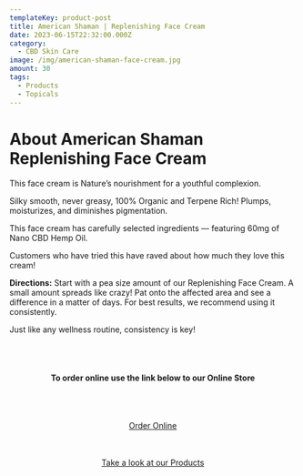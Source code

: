 ```yaml
---
templateKey: product-post
title: American Shaman | Replenishing Face Cream
date: 2023-06-15T22:32:00.000Z
category:
  - CBD Skin Care
image: /img/american-shaman-face-cream.jpg
amount: 30
tags:
  - Products
  - Topicals
---
```

# **About American Shaman Replenishing Face Cream**

This face cream is Nature’s nourishment for a youthful complexion. 

Silky smooth, never greasy, 100% Organic and Terpene Rich! Plumps, moisturizes, and diminishes pigmentation. 

This face cream has carefully selected ingredients — featuring 60mg of Nano CBD Hemp Oil. 

Customers who have tried this have raved about how much they love this cream!

**Directions:** Start with a pea size amount of our Replenishing Face Cream. A small amount spreads like crazy! Pat onto the affected area and see a difference in a matter of days. For best results, we recommend using it consistently.

Just like any wellness routine, consistency is key!

<br><br>

<Center>

#### **To order online use the link below to our Online Store**

<br><br>

<Center><a class="link-view-more-products" target="_blank" href="https://capitalcbd.shop/product/cbd-face-cream-american-shaman/">Order Online</a></

<br><br><br>

<Center><a class="link-view-more-products" target="_blank" href="https://capitalamericanshaman.com/products">Take a look at our Products</a></Center>

<br><br>